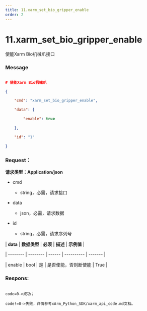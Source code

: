 ```yaml
---
title: 11.xarm_set_bio_gripper_enable
order: 2
---
```

# 11.xarm\_set\_bio\_gripper\_enable





使能Xarm Bio机械爪接口



### **Message**



```json

# 使能Xarm Bio机械爪

{

    "cmd": "xarm_set_bio_gripper_enable",

    "data": {

        "enable": true

    },

    "id": "1"

}

```







### Request：



**请求类型：Application/json**



* cmd

  * string，必需，请求接口

* data

  * json，必需，请求数据

* id

  * string，必需，请求序列号



| **data** | **数据类型** | **必须** | **描述**     | **示例值** |

| -------- | -------- | ------ | ---------- | ------- |

| enable   | bool     | 是      | 是否使能，否则断使能 | True    |







### Respons:



```

code=0->成功；

code!=0->失败，详情参考xArm_Python_SDK/xarm_api_code.md文档。

```

